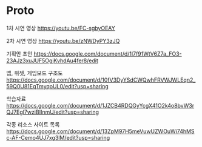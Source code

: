 # Proto

1차 시연 영상
https://youtu.be/FC-sgbyOEAY

2차 시연 영상
https://youtu.be/zNWDyPY3zJQ


기획안 초안
https://docs.google.com/document/d/1l7f91WtV6Z7a_FO3-23AJz3xuJUF5OgjKvhdAu4fer8/edit

맵, 위젯, 게임모드 구조도
https://docs.google.com/document/d/10fV3DyYSdCWQwhFRVWJWLEqn2_59Q0U81EqTmyqoUL0/edit?usp=sharing

학습자료
https://docs.google.com/document/d/1JZCB4RDQGyYcgX41O2k4o8bvW3rQJ7Egl7wziBIInmU/edit?usp=sharing

각종 리소스 사이트 목록
https://docs.google.com/document/d/13ZpM97H5meVuwUZWOuWi74hMSc-AF-Cemo4UJ7xg3lM/edit?usp=sharing
